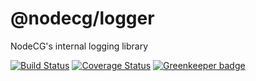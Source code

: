 # @nodecg/logger

NodeCG's internal logging library

[![Build Status](https://travis-ci.org/nodecg/logger.svg?branch=master)](https://travis-ci.org/nodecg/logger)
[![Coverage Status](https://coveralls.io/repos/nodecg/logger/badge.svg?branch=master&service=github)](https://coveralls.io/github/nodecg/logger?branch=master)
[![Greenkeeper badge](https://badges.greenkeeper.io/nodecg/logger.svg)](https://greenkeeper.io/)

